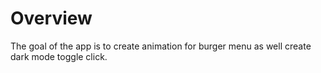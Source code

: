 # Overview

The goal of the app is to create animation for burger menu as well create dark mode toggle click.
